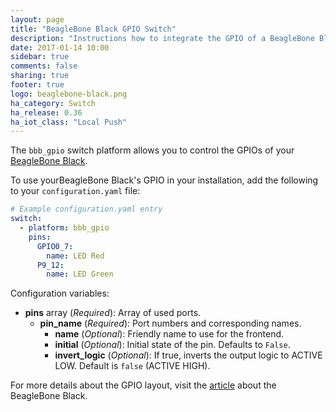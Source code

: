 ```yaml
---
layout: page
title: "BeagleBone Black GPIO Switch"
description: "Instructions how to integrate the GPIO of a BeagleBone Black into Home Assistant as a switch."
date: 2017-01-14 10:00
sidebar: true
comments: false
sharing: true
footer: true
logo: beaglebone-black.png
ha_category: Switch
ha_release: 0.36
ha_iot_class: "Local Push"
---
```


The `bbb_gpio` switch platform allows you to control the GPIOs of your [BeagleBone Black](https://beagleboard.org/black).

To use yourBeagleBone Black's GPIO in your installation, add the following to your `configuration.yaml` file:

```yaml
# Example configuration.yaml entry
switch:
  - platform: bbb_gpio
    pins:
      GPIO0_7:
        name: LED Red
      P9_12:
        name: LED Green
```

Configuration variables:

- **pins** array (*Required*): Array of used ports.
  - **pin_name** (*Required*): Port numbers and corresponding names.
    - **name** (*Optional*): Friendly name to use for the frontend.
    - **initial** (*Optional*): Initial state of the pin. Defaults to `False`.
    - **invert_logic** (*Optional*): If true, inverts the output logic to ACTIVE LOW. Default is `false` (ACTIVE HIGH).

For more details about the GPIO layout, visit the [article](http://elinux.org/Beagleboard:BeagleBoneBlack) about the BeagleBone Black.

